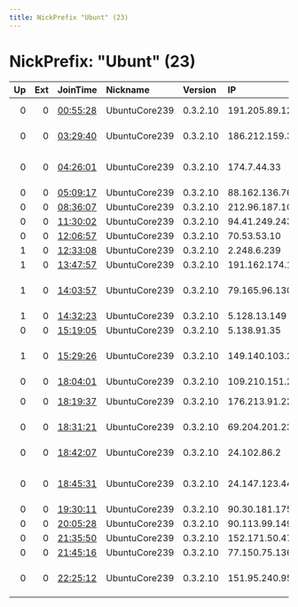 ```yaml
---
title: NickPrefix "Ubunt" (23)
---
```


# NickPrefix: "Ubunt" (23)

|   Up |   Ext | JoinTime                                                                                            | Nickname      | Version   | IP              | AS                                       | CC   |   ORp |   Dirp | OS    | Contact   |   eFamMembers |
|-----:|------:|:----------------------------------------------------------------------------------------------------|:--------------|:----------|:----------------|:-----------------------------------------|:-----|------:|-------:|:------|:----------|--------------:|
|    0 |     0 | [00:55:28](https://metrics.torproject.org/rs.html#details/D4D2023D102E1DDD79EC4DB7FD476F82FF441C84) | UbuntuCore239 | 0.3.2.10  | 191.205.89.121  | TELEFu00D4NICA BRASIL S.A                | br   | 45427 |      0 | Linux | None      |             1 |
|    0 |     0 | [03:29:40](https://metrics.torproject.org/rs.html#details/62C55A5826A73EFF0803DA17F623B33B9B8C84DF) | UbuntuCore239 | 0.3.2.10  | 186.212.159.39  | TELEFu00D4NICA BRASIL S.A                | br   | 40515 |      0 | Linux | None      |             1 |
|    0 |     0 | [04:26:01](https://metrics.torproject.org/rs.html#details/A78ACB555FB743CAC73FF40BFE09FC6D744A8BCA) | UbuntuCore239 | 0.3.2.10  | 174.7.44.33     | Shaw Communications Inc.                 | ca   | 35061 |      0 | Linux | None      |             1 |
|    0 |     0 | [05:09:17](https://metrics.torproject.org/rs.html#details/F3DC2963DD140AED71DA8DE83BA953B8EA5C8E1A) | UbuntuCore239 | 0.3.2.10  | 88.162.136.76   | Free SAS                                 | fr   | 41407 |      0 | Linux | None      |             1 |
|    0 |     0 | [08:36:07](https://metrics.torproject.org/rs.html#details/AAA82FB510FC176368D1632792A13192DC0D9598) | UbuntuCore239 | 0.3.2.10  | 212.96.187.103  | itself s.r.o.                            | cz   | 40609 |      0 | Linux | None      |             1 |
|    0 |     0 | [11:30:02](https://metrics.torproject.org/rs.html#details/23AABE3D04E5ACB03214AA4B0715CAD8DEC9C05E) | UbuntuCore239 | 0.3.2.10  | 94.41.249.243   | OJSC Ufanet                              | ru   | 37285 |      0 | Linux | None      |             1 |
|    0 |     0 | [12:06:57](https://metrics.torproject.org/rs.html#details/6C17192DA3CCC846AF70D267AAC28EC8175C657F) | UbuntuCore239 | 0.3.2.10  | 70.53.53.10     | Bell Canada                              | ca   | 34221 |      0 | Linux | None      |             1 |
|    1 |     0 | [12:33:08](https://metrics.torproject.org/rs.html#details/EEDF0689016F9C29F0D91115FDB579811734EC48) | UbuntuCore239 | 0.3.2.10  | 2.248.6.239     | Telia Company AB                         | se   | 33723 |      0 | Linux | None      |             1 |
|    1 |     0 | [13:47:57](https://metrics.torproject.org/rs.html#details/3AA86BD50BE04EE7550FA84B77FDBAC3CC3FF20F) | UbuntuCore239 | 0.3.2.10  | 191.162.174.134 | Tim Celular S.A.                         | br   | 41053 |      0 | Linux | None      |             1 |
|    1 |     0 | [14:03:57](https://metrics.torproject.org/rs.html#details/547A2313B1E3E6B4B22DC8D8A076FC4997C43EC5) | UbuntuCore239 | 0.3.2.10  | 79.165.96.130   | Central Telegraph Public Joint-stock Com | ru   | 45229 |      0 | Linux | None      |             1 |
|    1 |     0 | [14:32:23](https://metrics.torproject.org/rs.html#details/871E183E6140E44DCD39CCF3CCF0375FB2C6D589) | UbuntuCore239 | 0.3.2.10  | 5.128.13.149    | Novotelecom Ltd                          | ru   | 45647 |      0 | Linux | None      |             1 |
|    0 |     0 | [15:19:05](https://metrics.torproject.org/rs.html#details/A1474544FFC8F8B32FD7CCB457EC4D354857CCAD) | UbuntuCore239 | 0.3.2.10  | 5.138.91.35     | Rostelecom                               | ru   | 33851 |      0 | Linux | None      |             1 |
|    1 |     0 | [15:29:26](https://metrics.torproject.org/rs.html#details/5898F76B52601964A1C10CAC325C98AAACFC48FE) | UbuntuCore239 | 0.3.2.10  | 149.140.103.24  | Vodafone Net Iletisim Hizmetleri Anonim  | tr   | 39079 |      0 | Linux | None      |             1 |
|    0 |     0 | [18:04:01](https://metrics.torproject.org/rs.html#details/FB518A3F3F4047F769C15877C3A8013FA10090E5) | UbuntuCore239 | 0.3.2.10  | 109.210.151.232 | Orange                                   | fr   | 32893 |      0 | Linux | None      |             1 |
|    0 |     0 | [18:19:37](https://metrics.torproject.org/rs.html#details/53A6932BE251285DDC6188047B8F97A1F2EBAD15) | UbuntuCore239 | 0.3.2.10  | 176.213.91.222  | JSC ER-Telecom Holding                   | ru   | 38459 |      0 | Linux | None      |             1 |
|    0 |     0 | [18:31:21](https://metrics.torproject.org/rs.html#details/E8B217A938334638B5335BF3AE9E43DF2B9A65C6) | UbuntuCore239 | 0.3.2.10  | 69.204.201.238  | Time Warner Cable Internet LLC           | us   | 42151 |      0 | Linux | None      |             1 |
|    0 |     0 | [18:42:07](https://metrics.torproject.org/rs.html#details/EA05D68DE4CC5AF9680B1D05D4BE2D8AE826EC1F) | UbuntuCore239 | 0.3.2.10  | 24.102.86.2     | Time Warner Cable Internet LLC           | us   | 43497 |      0 | Linux | None      |             1 |
|    0 |     0 | [18:45:31](https://metrics.torproject.org/rs.html#details/87D1CD75151E434B19917485A7A1DE2698232CED) | UbuntuCore239 | 0.3.2.10  | 24.147.123.44   | Comcast Cable Communications, LLC        | us   | 38781 |      0 | Linux | None      |             1 |
|    0 |     0 | [19:30:11](https://metrics.torproject.org/rs.html#details/A1DCA13EF8EC443EF950EF6A1A18E4C8BF4AD767) | UbuntuCore239 | 0.3.2.10  | 90.30.181.175   | Orange                                   | fr   | 33009 |      0 | Linux | None      |             1 |
|    0 |     0 | [20:05:28](https://metrics.torproject.org/rs.html#details/F44917DEDC4CA938E287B397591BE2E7AB9A003D) | UbuntuCore239 | 0.3.2.10  | 90.113.99.149   | Orange                                   | fr   | 34669 |      0 | Linux | None      |             1 |
|    0 |     0 | [21:35:50](https://metrics.torproject.org/rs.html#details/EE8A0E1734875374D286A6242D12782F3992ACDA) | UbuntuCore239 | 0.3.2.10  | 152.171.50.47   | CABLEVISION S.A.                         | ar   | 36425 |      0 | Linux | None      |             1 |
|    0 |     0 | [21:45:16](https://metrics.torproject.org/rs.html#details/8CA34D80381FE01B0444CFD1FB97DB2378464A64) | UbuntuCore239 | 0.3.2.10  | 77.150.75.136   | SFR SA                                   | fr   | 39881 |      0 | Linux | None      |             1 |
|    0 |     0 | [22:25:12](https://metrics.torproject.org/rs.html#details/964F8F83E74C56BC44D4A6E158DBBE4272458586) | UbuntuCore239 | 0.3.2.10  | 151.95.240.95   | Wind Telecomunicazioni SpA               | it   | 44667 |      0 | Linux | None      |             1 |
